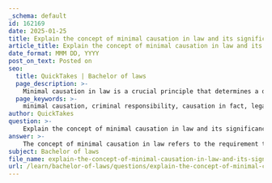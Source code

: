 ```yaml
---
_schema: default
id: 162169
date: 2025-01-25
title: Explain the concept of minimal causation in law and its significance in determining criminal responsibility.
article_title: Explain the concept of minimal causation in law and its significance in determining criminal responsibility.
date_format: MMM DD, YYYY
post_on_text: Posted on
seo:
  title: QuickTakes | Bachelor of laws
  page_description: >-
    Minimal causation in law is a crucial principle that determines a defendant's responsibility by requiring their actions to be a significant factor in the resulting harm, preventing unfair liability for trivial actions.
  page_keywords: >-
    minimal causation, criminal responsibility, causation in fact, legal causation, liability, moral blameworthiness, contributing factor, legal system, judicial interpretation, R v Hughes
author: QuickTakes
question: >-
    Explain the concept of minimal causation in law and its significance in determining criminal responsibility.
answer: >-
    The concept of minimal causation in law refers to the requirement that a defendant's actions must be more than just a minimal cause of the consequence in order to establish legal liability. This principle is crucial in determining criminal responsibility, as it helps to delineate the threshold at which a defendant can be held accountable for the outcomes of their actions.\n\n### Key Aspects of Minimal Causation\n\n1. **Causation in Fact vs. Causation in Law**: \n   - Causation in fact establishes a direct link between the defendant's conduct and the resulting harm. However, this alone does not suffice for legal liability. The law requires that the defendant's actions must also meet the threshold of legal causation, which means they must be more than a minimal contributing factor to the harm.\n   - For example, if a defendant's action is found to be a necessary condition for the harm but not a significant one, they may not be held legally responsible.\n\n2. **Legal Causation**: \n   - Legal causation involves assessing whether it is fair and just to attribute the consequences of the defendant's actions to them. This includes evaluating the moral blameworthiness of the defendant and whether their conduct significantly contributed to the outcome.\n   - The law often looks for a substantial connection between the act and the result, which goes beyond mere coincidence or minimal involvement.\n\n3. **Significance in Criminal Responsibility**: \n   - Establishing minimal causation is essential in criminal law because it helps to ensure that individuals are only held liable for actions that have a meaningful impact on the resulting harm. This prevents the imposition of liability for trivial or inconsequential actions.\n   - The principle also serves to protect defendants from being unfairly punished for outcomes that they did not significantly influence, thereby upholding the integrity of the legal system.\n\n4. **Judicial Interpretation**: \n   - Courts often engage in a nuanced analysis of causation, considering various factors such as intervening acts that may break the chain of causation. This analysis can influence the severity of the punishment or the classification of the offense.\n   - Cases like R v Hughes illustrate the importance of distinguishing between factual and legal causation, emphasizing that a defendant's contribution must be more than minimal to establish liability.\n\n### Conclusion\n\nIn summary, the concept of minimal causation is a fundamental aspect of criminal law that ensures a fair assessment of a defendant's responsibility for their actions. It requires that the defendant's conduct must be a significant contributing factor to the harm in question, thereby safeguarding against unjust liability for minimal or trivial actions. This principle not only shapes the legal landscape of criminal responsibility but also reflects broader ethical considerations in the administration of justice.
subject: Bachelor of laws
file_name: explain-the-concept-of-minimal-causation-in-law-and-its-significance-in-determining-criminal-responsibility.md
url: /learn/bachelor-of-laws/questions/explain-the-concept-of-minimal-causation-in-law-and-its-significance-in-determining-criminal-responsibility
---
```


&nbsp;